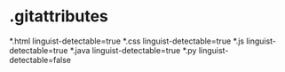 # .gitattributes

*.html linguist-detectable=true
*.css linguist-detectable=true
*.js linguist-detectable=true
*.java linguist-detectable=true
*.py linguist-detectable=false
